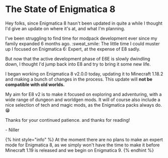 # The State of Enigmatica 8

Hey folks, since Enigmatica 8 hasn't been updated in quite a while I thought I'd give an update on where it's at, and what I'm planning.

I've been struggling to find time for modpack development ever since my family expanded 6 months ago. :sweat\_smile: The little time I could muster up I focused on Enigmatica 6: Expert, at the expense of E8 sadly.&#x20;

But now that the active development phase of E6E is slowly dwindling down, I thought I'd jump back into E8 and try to bring it some new life.

I began working on Enigmatica 8 v2.0.0 today, updating it to Minecraft 1.18.2 and making a bunch of changes in the process. This update will **not be compatible with old worlds.**

My aim for E8 v2 is to make it focused on exploring and adventuring, with a wide range of dungeon and worldgen mods. It will of course also include a nice selection of tech and magic mods, as the Enigmatica packs always do. :grin:



Thanks for your continued patience. and thanks for reading!



\- Niller

{% hint style="info" %}
At the moment there are no plans to make an expert mode for Enigmatica 8, as we simply won't have the time to make it before Minecraft 1.19 is released and we begin on Enigmatica 9.
{% endhint %}
